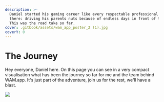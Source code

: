 ```yaml
---
description: >-
  Daniel started his gaming career like every respectable professional out
  there: driving his parents nuts because of endless days in front of the pc.
  This was the road take so far.
cover: .gitbook/assets/wam_app_poster_2 (1).jpg
coverY: 0
---
```


# The Journey

Hey everyone, Daniel here. On this page you can see in a very compact visualisation what has been the journey so far for me and the team behind WAM.app. It's just part of the adventure, join us for the rest, we'll have a blast.

![](<.gitbook/assets/wam\_roadmap (1).jpg>)
